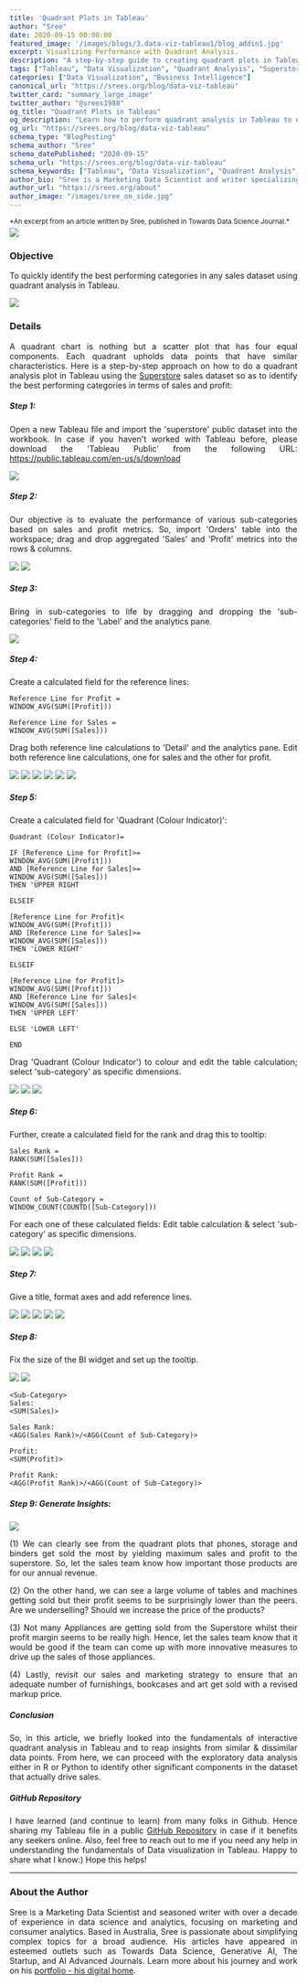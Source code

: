 ```yaml
---
title: 'Quadrant Plots in Tableau'
author: "Sree"
date: 2020-09-15 00:00:00
featured_image: '/images/blogs/3.data-viz-tableau1/blog_addin1.jpg'
excerpt: Visualizing Performance with Quadrant Analysis.
description: "A step-by-step guide to creating quadrant plots in Tableau using the Superstore dataset, enabling quick identification of top-performing categories based on sales and profit metrics."
tags: ["Tableau", "Data Visualization", "Quadrant Analysis", "Superstore Dataset"]
categories: ["Data Visualization", "Business Intelligence"]
canonical_url: "https://srees.org/blog/data-viz-tableau"
twitter_card: "summary_large_image"
twitter_author: "@srees1988"
og_title: "Quadrant Plots in Tableau"
og_description: "Learn how to perform quadrant analysis in Tableau to evaluate sub-category performance in sales and profit, with practical insights from the Superstore dataset."
og_url: "https://srees.org/blog/data-viz-tableau"
schema_type: "BlogPosting"
schema_author: "Sree"
schema_datePublished: "2020-09-15"
schema_url: "https://srees.org/blog/data-viz-tableau"
schema_keywords: ["Tableau", "Data Visualization", "Quadrant Analysis", "Superstore Dataset"]
author_bio: "Sree is a Marketing Data Scientist and writer specializing in AI, analytics, and data-driven marketing."
author_url: "https://srees.org/about"
author_image: "/images/sree_on_side.jpg"
---
```


<small style="margin-bottom: -10px; display: block;">
  *An excerpt from an article written by Sree, published in Towards Data Science Journal.*
</small>

![](/images/blogs/3.data-viz-tableau1/blog_addin1.jpg)

### Objective

To quickly identify the best performing categories in any sales dataset using quadrant analysis in Tableau.

![](/images/blogs/3.data-viz-tableau1/Screenshot(63).png)


### Details

A quadrant chart is nothing but a scatter plot that has four equal components. Each quadrant upholds data points that have similar characteristics. Here is a step-by-step approach on how to do a quadrant analysis plot in Tableau using the [Superstore](https://community.tableau.com/s/question/0D54T00000CWeX8SAL/sample-superstore-sales-excelxls) sales dataset so as to identify the best performing categories in terms of sales and profit:

<style>
body {
text-align: justify}
</style>


##### Step 1: 
Open a new Tableau file and import the 'superstore' public dataset into the workbook. In case if you haven't worked with Tableau before, please download the 'Tableau Public' from the following URL: https://public.tableau.com/en-us/s/download

![](/images/blogs/3.data-viz-tableau1/Screenshot(29).png)

##### Step 2: 
Our objective is to evaluate the performance of various sub-categories based on sales and profit metrics. So, import 'Orders' table into the workspace; drag and drop aggregated 'Sales' and 'Profit' metrics into the rows & columns.

<div class="gallery" data-columns="1">
	<img src="/images/blogs/3.data-viz-tableau1/Screenshot(30).png">
	<img src="/images/blogs/3.data-viz-tableau1/Screenshot(39).png">
</div>

##### Step 3: 
Bring in sub-categories to life by dragging and dropping the 'sub-categories' field to the 'Label' and the analytics pane.

![](/images/blogs/3.data-viz-tableau1/Screenshot(40).png)

##### Step 4: 
Create a calculated field for the reference lines:

```
Reference Line for Profit = 
WINDOW_AVG(SUM([Profit]))

Reference Line for Sales = 
WINDOW_AVG(SUM([Sales]))

```

Drag both reference line calculations to 'Detail' and the analytics pane. Edit both reference line calculations, one for sales and the other for profit.

<div class="gallery" data-columns="1">
	<img src="/images/blogs/3.data-viz-tableau1/Screenshot(41).png">
	<img src="/images/blogs/3.data-viz-tableau1/Screenshot(42).png">
	<img src="/images/blogs/3.data-viz-tableau1/Screenshot(44).png">
	<img src="/images/blogs/3.data-viz-tableau1/Screenshot(45).png">
	<img src="/images/blogs/3.data-viz-tableau1/Screenshot(46).png">
	<img src="/images/blogs/3.data-viz-tableau1/Screenshot(47).png">
</div>

##### Step 5: 
Create a calculated field for 'Quadrant (Colour Indicator)':

```
Quadrant (Colour Indicator)=

IF [Reference Line for Profit]>= 
WINDOW_AVG(SUM([Profit]))
AND [Reference Line for Sales]>= 
WINDOW_AVG(SUM([Sales]))
THEN 'UPPER RIGHT

ELSEIF

[Reference Line for Profit]< 
WINDOW_AVG(SUM([Profit]))
AND [Reference Line for Sales]>= 
WINDOW_AVG(SUM([Sales]))
THEN 'LOWER RIGHT'

ELSEIF

[Reference Line for Profit]> 
WINDOW_AVG(SUM([Profit]))
AND [Reference Line for Sales]< 
WINDOW_AVG(SUM([Sales]))
THEN 'UPPER LEFT'

ELSE 'LOWER LEFT'

END

```

Drag 'Quadrant (Colour Indicator') to colour and edit the table calculation; select 'sub-category' as specific dimensions.

<div class="gallery" data-columns="1">
	<img src="/images/blogs/3.data-viz-tableau1/Screenshot(48).png">
	<img src="/images/blogs/3.data-viz-tableau1/Screenshot(49).png">
	<img src="/images/blogs/3.data-viz-tableau1/Screenshot(50).png">
</div>

##### Step 6: 
Further, create a calculated field for the rank and drag this to tooltip:

```
Sales Rank = 
RANK(SUM([Sales]))

Profit Rank = 
RANK(SUM([Profit]))

Count of Sub-Category = 
WINDOW_COUNT(COUNTD([Sub-Category]))

```
For each one of these calculated fields: Edit table calculation & select 'sub-category' as specific dimensions.

<div class="gallery" data-columns="1">
	<img src="/images/blogs/3.data-viz-tableau1/Screenshot(51).png">
	<img src="/images/blogs/3.data-viz-tableau1/Screenshot(52).png">
	<img src="/images/blogs/3.data-viz-tableau1/Screenshot(53).png">
	<img src="/images/blogs/3.data-viz-tableau1/Screenshot(54).png">
</div>

##### Step 7: 
Give a title, format axes and add reference lines.

<div class="gallery" data-columns="1">
	<img src="/images/blogs/3.data-viz-tableau1/Screenshot(55).png">
	<img src="/images/blogs/3.data-viz-tableau1/Screenshot(56).png">
	<img src="/images/blogs/3.data-viz-tableau1/Screenshot(57).png">
	<img src="/images/blogs/3.data-viz-tableau1/Screenshot(58).png">
	<img src="/images/blogs/3.data-viz-tableau1/Screenshot(59).png">
</div>

##### Step 8: 
Fix the size of the BI widget and set up the tooltip.

<div class="gallery" data-columns="1">
	<img src="/images/blogs/3.data-viz-tableau1/Screenshot(60).png">
	<img src="/images/blogs/3.data-viz-tableau1/Screenshot(61).png">
</div>

```
<Sub-Category>
Sales:
<SUM(Sales)>

Sales Rank:
<AGG(Sales Rank)>/<AGG(Count of Sub-Category)>

Profit:
<SUM(Profit)>

Profit Rank:
<AGG(Profit Rank)>/<AGG(Count of Sub-Category)>

```
##### Step 9: Generate Insights:

![](/images/blogs/3.data-viz-tableau1/Screenshot(63).png)

(1) We can clearly see from the quadrant plots that phones, storage and binders get sold the most by yielding maximum sales and profit to the superstore. So, let the sales team know how important those products are for our annual revenue.

(2) On the other hand, we can see a large volume of tables and machines getting sold but their profit seems to be surprisingly lower than the peers. Are we underselling? Should we increase the price of the products?

(3) Not many Appliances are getting sold from the Superstore whilst their profit margin seems to be really high. Hence, let the sales team know that it would be good if the team can come up with more innovative measures to drive up the sales of those appliances.

(4) Lastly, revisit our sales and marketing strategy to ensure that an adequate number of furnishings, bookcases and art get sold with a revised markup price.


##### Conclusion

So, in this article, we briefly looked into the fundamentals of interactive quadrant analysis in Tableau and to reap insights from similar & dissimilar data points. From here, we can proceed with the exploratory data analysis either in R or Python to identify other significant components in the dataset that actually drive sales.


##### GitHub Repository

I have learned (and continue to learn) from many folks in Github. Hence sharing my Tableau file in a public [GitHub Repository](https://github.com/srees1988/quadrant-analysis-tableau) in case if it benefits any seekers online. Also, feel free to reach out to me if you need any help in understanding the fundamentals of Data visualization in Tableau. Happy to share what I know:) Hope this helps!

- - -


### About the Author

Sree is a Marketing Data Scientist and seasoned writer with over a decade of experience in data science and analytics, focusing on marketing and consumer analytics. Based in Australia, Sree is passionate about simplifying complex topics for a broad audience. His articles have appeared in esteemed outlets such as Towards Data Science, Generative AI, The Startup, and AI Advanced Journals. Learn more about his journey and work on his [portfolio - his digital home](https://srees.org/).



